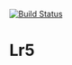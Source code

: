 [![Build Status](https://travis-ci.org/ShyravinaOksana/Lr5.svg?branch=main)](https://travis-ci.org/ShyravinaOksana/Lr5)


# Lr5
